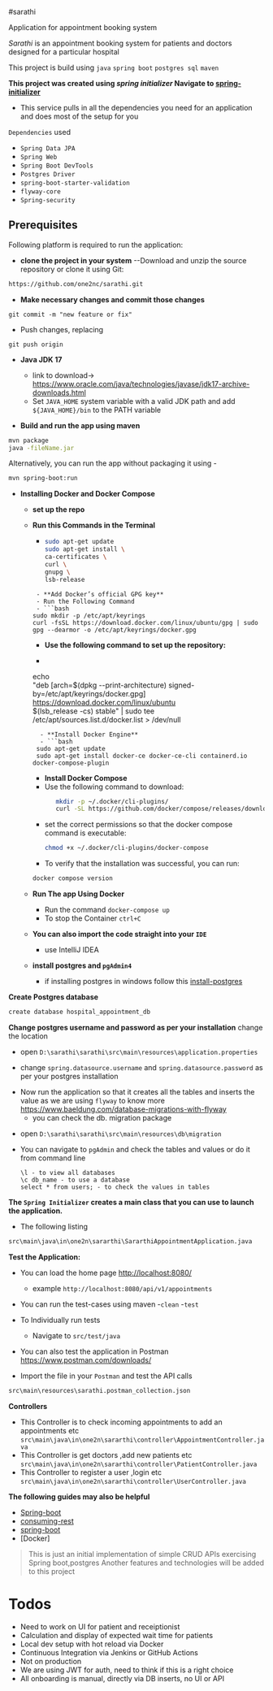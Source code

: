 #sarathi

Application for appointment booking system

_Sarathi_ is an appointment booking system for patients and doctors designed for a particular hospital

This project is build using  `java` `spring boot` `postgres sql` `maven`

**This project was created using _spring initializer_ Navigate to [spring-initializer](https://start.spring.io.)**
- This service pulls in all the dependencies you need for an application and does most of the setup for you

`Dependencies` used
- `Spring Data JPA`
- `Spring Web`
- `Spring Boot DevTools`
- `Postgres Driver`
- `spring-boot-starter-validation`
- `flyway-core`
- `Spring-security`

## Prerequisites

Following platform is required to run the application:

- **clone the project in your system**
  --Download and unzip the source repository or clone it using Git:
```bash
https://github.com/one2nc/sarathi.git
```
- **Make necessary changes and commit those changes**

```git add .
git commit -m "new feature or fix"
```

- Push changes, replacing <add-your-branch-name>

```
git push origin 
```

- **Java JDK 17**
    - link to download-> https://www.oracle.com/java/technologies/javase/jdk17-archive-downloads.html
    - Set `JAVA_HOME` system variable with a valid JDK path and add `${JAVA_HOME}/bin` to the PATH variable



- **Build and run the app using maven**

```bash
mvn package
java -fileName.jar
```

Alternatively, you can run the app without packaging it using -

```bash
mvn spring-boot:run
```

- **Installing Docker and Docker Compose**
    - **set up the repo**
    - **Run this Commands in the Terminal**
        - ```bash 
          sudo apt-get update
          sudo apt-get install \
          ca-certificates \
          curl \
          gnupg \
          lsb-release
       ``` 
        - **Add Docker’s official GPG key**
        - Run the Following Command
        - ```bash
      sudo mkdir -p /etc/apt/keyrings
      curl -fsSL https://download.docker.com/linux/ubuntu/gpg | sudo gpg --dearmor -o /etc/apt/keyrings/docker.gpg
      ```
        - **Use the following command to set up the repository:**
        - ```bash
      echo \
      "deb [arch=$(dpkg --print-architecture) signed-by=/etc/apt/keyrings/docker.gpg] https://download.docker.com/linux/ubuntu \
      $(lsb_release -cs) stable" | sudo tee /etc/apt/sources.list.d/docker.list > /dev/null
      ```
        - **Install Docker Engine**
        - ```bash
       sudo apt-get update
       sudo apt-get install docker-ce docker-ce-cli containerd.io docker-compose-plugin
      ```
        - **Install Docker Compose**
        - Use the following command to download:
          ```bash
             mkdir -p ~/.docker/cli-plugins/
             curl -SL https://github.com/docker/compose/releases/download/v2.3.3/docker-compose-linux-x86_64 -o ~/.docker/cli-plugins/docker-compose
          ```
        - set the correct permissions so that the docker compose command is executable:
          ```bash
          chmod +x ~/.docker/cli-plugins/docker-compose
          ```
        - To verify that the installation was successful, you can run:
      ```bash
      docker compose version
      ```
    - **Run The app Using Docker**
        - Run the command `docker-compose up`
        - To stop the Container `ctrl+C`

    - **You can also import the code straight into your `IDE`**
        - use IntelliJ IDEA

    - **install postgres and `pgAdmin4`**
        - if installing postgres in windows follow
          this [install-postgres](https://www.guru99.com/download-install-postgresql.html)



**Create Postgres database**
```bash
create database hospital_appointment_db
```

**Change postgres username and password as per your installation**
change the location
+ open `D:\sarathi\sarathi\src\main\resources\application.properties`

+ change `spring.datasource.username` and `spring.datasource.password` as per your postgres installation
- Now run the application so that it creates all the tables and inserts the value as we are using `flyway` to know more <https://www.baeldung.com/database-migrations-with-flyway>
    - you can check the db. migration package
+ open `D:\sarathi\sarathi\src\main\resources\db\migration`
- You can navigate to `pgAdmin` and check the tables and values or do it from command line
  ```
  \l - to view all databases
  \c db_name - to use a database
  select * from users; - to check the values in tables
  ```

**The `Spring Initializer` creates a main class that you can use to launch the application.**
- The following listing
```bash
src\main\java\in\one2n\sararthi\SararthiAppointmentApplication.java
```

**Test the Application:**

- You can load the home page <http://localhost:8080/>
    - example `http://localhost:8080/api/v1/appointments`

- You can run the test-cases using maven -`clean`
  -`test`

- To Individually run tests
    - Navigate to `src/test/java`

- You can also test the application in Postman <https://www.postman.com/downloads/>
- Import the file in your `Postman` and test the API calls
```bash
src\main\resources\sarathi.postman_collection.json
```

**Controllers**
- This Controller is to check incoming appointments to add an appointments etc
  `src\main\java\in\one2n\sararthi\controller\AppointmentController.java`
- This Controller is get doctors ,add new patients etc
  `src\main\java\in\one2n\sararthi\controller\PatientController.java`
- This Controller to register a user ,login etc
  `src\main\java\in\one2n\sararthi\controller\UserController.java`

**The following guides may also be helpful**

- [Spring-boot](https://spring.io/guides/gs/spring-boot/)
- [consuming-rest](https://spring.io/guides/gs/consuming-rest/)
- [spring-boot](https://spring.io/guides/gs/spring-boot/)
- [Docker]

> This is just an initial implementation of simple CRUD APIs exercising Spring boot,postgres Another features and technologies will be added to this project

# Todos

- Need to work on UI for patient and receiptionist
- Calculation and display of expected wait time for patients
- Local dev setup with hot reload via Docker
- Continuous Integration via Jenkins or GitHub Actions
- Not on production
- We are using JWT for auth, need to think if this is a right choice
- All onboarding is manual, directly via DB inserts, no UI or API

